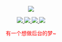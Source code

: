 <p align="center">
  <a href="https://github.com/devzwy">
    <img src="https://github-readme-stats.vercel.app/api?username=devzwy&count_private=true&show_icons=true&hide=contribs&include_all_commits=true&theme=vue" />
  </a>
</p>

<p align="center">
  <a href="https://github.com/devzwy">
   <img src="https://img.shields.io/badge/热爱编码-brightness.svg" />
  </a>
  <a href="https://github.com/devzwy/open_nsfw_android">
     <img src="https://img.shields.io/badge/open_nsfw_android-1.5.1-brightgreen.svg" />
  </a>
  <a href="https://github.com/devzwy/SocialHelper">
     <img src="https://img.shields.io/nexus/r/io.github.devzwy/socialhelper?label=SocialHelper&nexusVersion=2&server=https%3A%2F%2Fs01.oss.sonatype.org" />
  </a>

 <a href="https://github.com/devzwy">
     <img src="https://img.shields.io/badge/QQ-3648415-brightness.svg" />
  </a>
</p>


<p align="center" style="color:red;">有一个想做后台的梦~</p>
